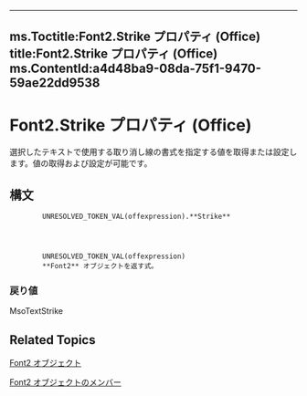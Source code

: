

---
ms.Toctitle:Font2.Strike プロパティ (Office)
title:Font2.Strike プロパティ (Office)
ms.ContentId:a4d48ba9-08da-75f1-9470-59ae22dd9538
---
# Font2.Strike プロパティ (Office)




選択したテキストで使用する取り消し線の書式を指定する値を取得または設定します。値の取得および設定が可能です。

## 構文

            UNRESOLVED_TOKEN_VAL(offexpression).**Strike**




            UNRESOLVED_TOKEN_VAL(offexpression)
            **Font2** オブジェクトを返す式。

### 戻り値
MsoTextStrike





## Related Topics

[Font2 オブジェクト](8e892c52-56d9-72bd-2893-b15a17cd59ae.md)

[Font2 オブジェクトのメンバー](8c91a433-b474-486a-4c03-eb9f7b44ecb0.md)




